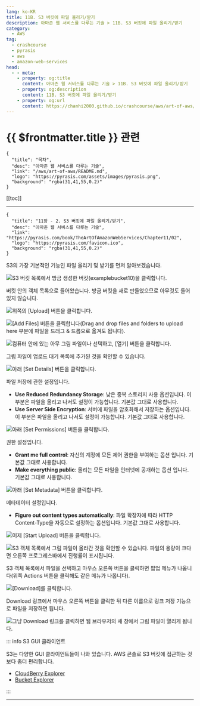 ```yaml
---
lang: ko-KR
title: 11B. S3 버킷에 파일 올리기/받기
description: 아마존 웹 서비스를 다루는 기술 > 11B. S3 버킷에 파일 올리기/받기
category:
  - AWS
tag: 
  - crashcourse
  - pyrasis
  - aws 
  - amazon-web-services
head:
  - - meta:
    - property: og:title
      content: 아마존 웹 서비스를 다루는 기술 > 11B. S3 버킷에 파일 올리기/받기
    - property: og:description
      content: 11B. S3 버킷에 파일 올리기/받기
    - property: og:url
      content: https://chanhi2000.github.io/crashcourse/aws/art-of-aws/11B.html
---
```


# {{ $frontmatter.title }} 관련

```component VPCard
{
  "title": "목차",
  "desc": "아마존 웹 서비스를 다루는 기술",
  "link": "/aws/art-of-aws/README.md",
  "logo": "https://pyrasis.com/assets/images/pyrasis.png",
  "background": "rgba(31,41,55,0.2)"
}
```

[[toc]]

---

```component VPCard
{
  "title": "11장 - 2. S3 버킷에 파일 올리기/받기",
  "desc": "아마존 웹 서비스를 다루는 기술",
  "link": "https://pyrasis.com/book/TheArtOfAmazonWebServices/Chapter11/02",
  "logo": "https://pyrasis.com/favicon.ico",
  "background": "rgba(31,41,55,0.2)"
}
```

S3의 가장 기본적인 기능인 파일 올리기 및 받기를 먼저 알아보겠습니다. 

![S3 버킷 목록에서 방금 생성한 버킷(`examplebucket10`)을 클릭합니다.](https://pyrasis.com/assets/images/TheArtOfAmazonWebServicesChapter11/6_.png)

버킷 안의 객체 목록으로 들어왔습니다. 방금 버킷을 새로 만들었으므로 아무것도 들어있지 않습니다.

![위쪽의 <FontIcon icon="iconfont icon-select"/>`[Upload]` 버튼을 클릭합니다.](https://pyrasis.com/assets/images/TheArtOfAmazonWebServicesChapter11/7_.png)

![<FontIcon icon="iconfont icon-select"/>`[Add Files]` 버튼을 클릭합니다(Drag and drop files and folders to upload here 부분에 파일을 드래그 & 드롭으로 옮겨도 됩니다).](https://pyrasis.com/assets/images/TheArtOfAmazonWebServicesChapter11/8_.png)

![컴퓨터 안에 있는 아무 그림 파일이나 선택하고, <FontIcon icon="iconfont icon-select"/>`[열기]` 버튼을 클릭합니다.](https://pyrasis.com/assets/images/TheArtOfAmazonWebServicesChapter11/9_.png)

그림 파일이 업로드 대기 목록에 추가된 것을 확인할 수 있습니다.

![아래 <FontIcon icon="iconfont icon-select"/>`[Set Details]` 버튼을 클릭합니다.](https://pyrasis.com/assets/images/TheArtOfAmazonWebServicesChapter11/10_.png)

파일 저장에 관한 설정입니다.

- **Use Reduced Redundancy Storage**: 낮은 중복 스토리지 사용 옵션입니다. 이 부분은 파일을 올리고 나서도 설정이 가능합니다. 기본값 그대로 사용합니다.
- **Use Server Side Encryption**: 서버에 파일을 암호화해서 저장하는 옵션입니다. 이 부분은 파일을 올리고 나서도 설정이 가능합니다. 기본값 그대로 사용합니다.

![아래 <FontIcon icon="iconfont icon-select"/>`[Set Permissions]` 버튼을 클릭합니다.](https://pyrasis.com/assets/images/TheArtOfAmazonWebServicesChapter11/11_.png)

권한 설정입니다.

- **Grant me full control**: 자신의 계정에 모든 제어 권한을 부여하는 옵션 입니다. 기본값 그대로 사용합니다.
- **Make everything public**: 올리는 모든 파일을 인터넷에 공개하는 옵션 입니다. 기본값 그대로 사용합니다.

![아래 <FontIcon icon="iconfont icon-select"/>`[Set Metadata]` 버튼을 클릭합니다.](https://pyrasis.com/assets/images/TheArtOfAmazonWebServicesChapter11/12_.png)

메타데이터 설정입니다.

- **Figure out content types automatically**: 파일 확장자에 따라 HTTP Content-Type을 자동으로 설정하는 옵션입니다. 기본값 그대로 사용합니다.

![이제 <FontIcon icon="iconfont icon-select"/>`[Start Upload]` 버튼을 클릭합니다.](https://pyrasis.com/assets/images/TheArtOfAmazonWebServicesChapter11/13_.png)

![S3 객체 목록에서 그림 파일이 올라간 것을 확인할 수 있습니다. 파일의 용량이 크다면 오른쪽 프로그레스바에서 진행률이 표시됩니다.](https://pyrasis.com/assets/images/TheArtOfAmazonWebServicesChapter11/14_.png)

S3 객체 목록에서 파일을 선택하고 마우스 오른쪽 버튼을 클릭하면 팝업 메뉴가 나옵니다(위쪽 Actions 버튼을 클릭해도 같은 메뉴가 나옵니다).

![<FontIcon icon="iconfont icon-select"/>`[Download]`를 클릭합니다.](https://pyrasis.com/assets/images/TheArtOfAmazonWebServicesChapter11/15_.png)

Download 링크에서 마우스 오른쪽 버튼을 클릭한 뒤 다른 이름으로 링크 저장 기능으로 파일을 저장하면 됩니다.

![그냥 <FontIcon icon="fas fa-globe"/>`Download` 링크를 클릭하면 웹 브라우저의 새 창에서 그림 파일이 열리게 됩니다.](https://pyrasis.com/assets/images/TheArtOfAmazonWebServicesChapter11/16_.png)

::: info S3 GUI 클라이언트

S3는 다양한 GUI 클라이언트들이 나와 있습니다. AWS 콘솔로 S3 버킷에 접근하는 것보다 좀더 편리합니다.

- [<FontIcon icon="fas fa-globe"/>CloudBerry Explorer](http://www.cloudberrylab.com/free-amazon-s3-explorer-cloudfront-IAM.aspx)
- [<FontIcon icon="fas fa-globe"/>Bucket Explorer](http://www.bucketexplorer.com)

:::

---

<TagLinks />